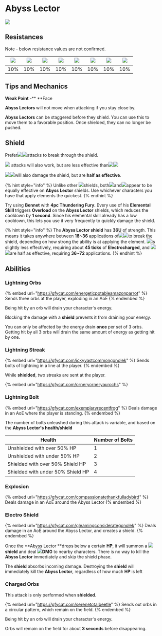 # Abyss Lector

![](../../.gitbook/assets/abyss-lector.jpg)

## Resistances

Note - below resistance values are not confirmed.

| ​​![](https://firebasestorage.googleapis.com/v0/b/gitbook-28427.appspot.com/o/assets%2F-MVAGyyACcSzyzfmgy7f%2Fsync%2F485abc41b72e4fb75fd6cf1b2c21d83a5da9a05c.png?generation=1615182625871961\&alt=media) | ​​![](https://firebasestorage.googleapis.com/v0/b/gitbook-28427.appspot.com/o/assets%2F-MVAGyyACcSzyzfmgy7f%2Fsync%2F1a9d730812988c6cd8678f117630d179f689cee0.png?generation=1615182626544397\&alt=media) | ​​![](https://firebasestorage.googleapis.com/v0/b/gitbook-28427.appspot.com/o/assets%2F-MVAGyyACcSzyzfmgy7f%2Fsync%2Fe0472b52c548a7162a648c191cad9b7bbdf4498b.png?generation=1615182626170812\&alt=media) | ​​![](https://firebasestorage.googleapis.com/v0/b/gitbook-28427.appspot.com/o/assets%2F-MVAGyyACcSzyzfmgy7f%2Fsync%2Fa8efded210241d0c6764e2819b9c750deff8a6d4.png?generation=1615182626278065\&alt=media) | ​​![](https://firebasestorage.googleapis.com/v0/b/gitbook-28427.appspot.com/o/assets%2F-MVAGyyACcSzyzfmgy7f%2Fsync%2F68e4777d7c38eb974be29d8260b1f52709a44a26.png?generation=1615182625284983\&alt=media) | ​​![](https://firebasestorage.googleapis.com/v0/b/gitbook-28427.appspot.com/o/assets%2F-MVAGyyACcSzyzfmgy7f%2Fsync%2Fcb0b6d83e3899b9d4310fb78ce58ccad28b8c839.png?generation=1615182626007947\&alt=media) | ​​![](https://firebasestorage.googleapis.com/v0/b/gitbook-28427.appspot.com/o/assets%2F-MVAGyyACcSzyzfmgy7f%2Fsync%2F347363c813f76f26b0c6c74df49012812f9fe690.png?generation=1615182625760905\&alt=media) | ​​![](https://firebasestorage.googleapis.com/v0/b/gitbook-28427.appspot.com/o/assets%2F-MVAGyyACcSzyzfmgy7f%2Fsync%2F7db8ec0e8a47656e2367909ab5d65aa19effb930.png?generation=1615182626144273\&alt=media) |
| :-------------------------------------------------------------------------------------------------------------------------------------------------------------------------------------------------------: | :-------------------------------------------------------------------------------------------------------------------------------------------------------------------------------------------------------: | :-------------------------------------------------------------------------------------------------------------------------------------------------------------------------------------------------------: | :-------------------------------------------------------------------------------------------------------------------------------------------------------------------------------------------------------: | :-------------------------------------------------------------------------------------------------------------------------------------------------------------------------------------------------------: | :-------------------------------------------------------------------------------------------------------------------------------------------------------------------------------------------------------: | :-------------------------------------------------------------------------------------------------------------------------------------------------------------------------------------------------------: | :-------------------------------------------------------------------------------------------------------------------------------------------------------------------------------------------------------: |
|                                                                                                    10%                                                                                                    |                                                                                                    10%                                                                                                    |                                                                                                    10%                                                                                                    |                                                                                                    10%                                                                                                    |                                                                                                    10%                                                                                                    |                                                                                                    10%                                                                                                    |                                                                                                    10%                                                                                                    |                                                                                                    10%                                                                                                    |

## Tips and Mechanics

**Weak Point** -** **Face

**Abyss Lectors** will not move when attacking if you stay close by.

**Abyss Lectors** can be staggered before they shield. You can use this to move them to a favorable position. Once shielded, they can no longer be pushed.

## Shield

Prefer![](../../.gitbook/assets/pyro_small.png)![](../../.gitbook/assets/cryo_small.png)attacks to break through the shield.

![](../../.gitbook/assets/hydro_small.png) attacks will also work, but are less effective than![](../../.gitbook/assets/pyro_small.png)![](../../.gitbook/assets/cryo_small.png)

 ![](../../.gitbook/assets/anemo_small.png)![](../../.gitbook/assets/geo_small.png)will also damage the shield, but are **half as effective**.

{% hint style="info" %}
Unlike other ![](../../.gitbook/assets/electro_small.png)shields, both![](../../.gitbook/assets/pyro_small.png)and![](../../.gitbook/assets/cryo_small.png)appear to be equally effective on **Abyss Lector** shields. Use whichever characters you have that apply elements the quickest.
{% endhint %}

Try using **Bennet** with **4pc Thundering Fury**. Every use of his **Elemental Skill** triggers **Overload** on the **Abyss Lector** shields, which reduces the cooldown by **1 second**. Since his elemental skill already has a low cooldown, this lets you use it very frequently to quickly damage the shield.

{% hint style="info" %}
The **Abyss Lector shield** has **36U** of strength. This means it takes anywhere between **18\~36** applications of![](../../.gitbook/assets/pyro_small.png)![](../../.gitbook/assets/cryo_small.png)to break the shield, depending on how strong the ability is at applying the element. ![](../../.gitbook/assets/hydro_small.png)is slightly less effectively, requiring about **45 ticks** of **Electrocharged**, and ![](../../.gitbook/assets/anemo_small.png)![](../../.gitbook/assets/geo_small.png)are half as effective, requiring **36\~72** applications.
{% endhint %}

## Abilities

### Lightning Orbs

{% embed url="https://gfycat.com/energeticpotableamazonparrot" %}
Sends three orbs at the player, exploding in an AoE
{% endembed %}

Being hit by an orb will drain your character's energy.

Blocking the damage with a **shield** prevents it from draining your energy.

You can only be affected by the energy drain **once** per set of 3 orbs. Getting hit by all 3 orbs will drain the same amount of energy as getting hit by one.

### Lightning Streak

{% embed url="https://gfycat.com/ickyvastcommongonolek" %}
Sends bolts of lightning in a line at the player.
{% endembed %}

While **shielded**, two streaks are sent at the player.

{% embed url="https://gfycat.com/orneryorneryaurochs" %}

### Lightning Bolt

{% embed url="https://gfycat.com/exemplaryrecentfrog" %}
Deals damage in an AoE where the player is standing.
{% endembed %}

The number of bolts unleashed during this attack is variable, and based on the **Abyss Lector's health/shield**

| Health                            | Number of Bolts |
| --------------------------------- | --------------- |
| Unshielded with over 50% HP       | 1               |
| Unshielded with under 50% HP      | 2               |
| Shielded with over 50% Shield HP  | 3               |
| Shielded with under 50% Shield HP | 4               |

### Explosion

{% embed url="https://gfycat.com/compassionatethankfulladybird" %}
Deals damage in an AoE around the Abyss Lector
{% endembed %}

### Electro Shield

{% embed url="https://gfycat.com/gleamingconsiderategonolek" %}
Deals damage in an AoE around the Abyss Lector, and creates a shield.
{% endembed %}

Once the **Abyss Lector **drops below a certain **HP**, it will summon a ![](../../.gitbook/assets/electro_small.png) **shield** and deal ![](../../.gitbook/assets/electro_small.png)**DMG** to nearby characters. There is no way to kill the **Abyss Lector** immediately and skip the shield phase.

The **shield** absorbs incoming damage. Destroying the **shield** will immediately kill the **Abyss Lector**, regardless of how much **HP** is left

### Charged Orbs

This attack is only performed when **shielded**.

{% embed url="https://gfycat.com/serenetotalbeetle" %}
Sends out orbs in a circular pattern, which remain on the field.
{% endembed %}

Being hit by an orb will drain your character's energy.

Orbs will remain on the field for about **3 seconds** before disappearing.
